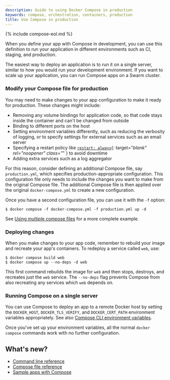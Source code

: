 ```yaml
---
description: Guide to using Docker Compose in production
keywords: compose, orchestration, containers, production
title: Use Compose in production
---
```

{% include compose-eol.md %}

When you define your app with Compose in development, you can use this
definition to run your application in different environments such as CI,
staging, and production.

The easiest way to deploy an application is to run it on a single server,
similar to how you would run your development environment. If you want to scale
up your application, you can run Compose apps on a Swarm cluster.

### Modify your Compose file for production

You may need to make changes to your app configuration to make it ready for
production. These changes might include:

- Removing any volume bindings for application code, so that code stays inside
  the container and can't be changed from outside
- Binding to different ports on the host
- Setting environment variables differently, such as reducing the verbosity of
  logging, or to specify settings for external services such as an email server
- Specifying a restart policy like [`restart: always`](compose-file/05-services.md#restart){: target="_blank" rel="noopener" class="_" } to avoid downtime
- Adding extra services such as a log aggregator

For this reason, consider defining an additional Compose file, say
`production.yml`, which specifies production-appropriate
configuration. This configuration file only needs to include the changes you want to make from the original Compose file. The additional Compose file
is then applied over the original `docker-compose.yml` to create a new configuration.

Once you have a second configuration file, you can use it with the
`-f` option:

```console
$ docker compose -f docker-compose.yml -f production.yml up -d
```

See [Using multiple compose files](extends.md#different-environments) for a more
complete example.

### Deploying changes

When you make changes to your app code, remember to rebuild your image and
recreate your app's containers. To redeploy a service called
`web`, use:

```console
$ docker compose build web
$ docker compose up --no-deps -d web
```

This first command rebuilds the image for `web` and then stops, destroys, and recreates
just the `web` service. The `--no-deps` flag prevents Compose from also
recreating any services which `web` depends on.

### Running Compose on a single server

You can use Compose to deploy an app to a remote Docker host by setting the
`DOCKER_HOST`, `DOCKER_TLS_VERIFY`, and `DOCKER_CERT_PATH` environment variables
appropriately. See also [Compose CLI environment variables](environment-variables/envvars.md).

Once you've set up your environment variables, all the normal `docker compose`
commands work with no further configuration.

## What's new?

- [Command line reference](reference/index.md)
- [Compose file reference](compose-file/index.md)
- [Sample apps with Compose](samples-for-compose.md)
